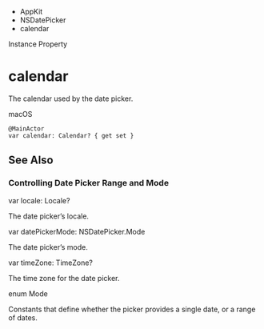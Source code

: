 

- AppKit
- NSDatePicker
-  calendar 

Instance Property

# calendar

The calendar used by the date picker.

macOS

``` source
@MainActor
var calendar: Calendar? { get set }
```

## See Also

### Controlling Date Picker Range and Mode

var locale: Locale?

The date picker’s locale.

var datePickerMode: NSDatePicker.Mode

The date picker’s mode.

var timeZone: TimeZone?

The time zone for the date picker.

enum Mode

Constants that define whether the picker provides a single date, or a range of dates.

